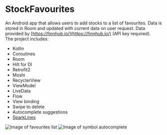 # StockFavourites
An Android app that allows users to add stocks to a list of favourites. Data is stored in Room and updated with current data on user request.
Data provided by [https://finnhub.io/](https://finnhub.io/) (API key required).  
The project includes:
* Kotlin
* Coroutines
* Room
* Hilt for DI
* Retrofit2
* Moshi
* RecyclerView
* ViewModel
* LiveData
* Flow
* View binding
* Swipe to delete
* Autocomplete suggestions
* [SparkLines](https://github.com/robinhood/spark)

![Image of favourites list](https://i.imgur.com/YwEiikH.png) ![Image of symbol autocomplete](https://i.imgur.com/l4StI4C.png)
